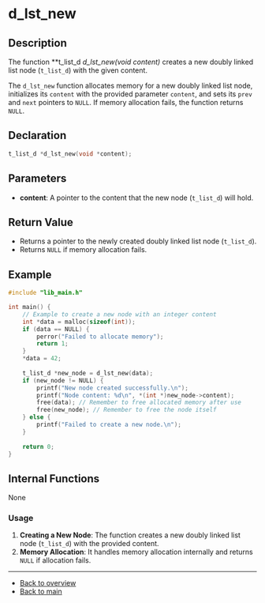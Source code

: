 # d_lst_new

## Description

The function **t_list_d *d_lst_new(void *content)** creates a new doubly linked list node (`t_list_d`) with the given content.

The `d_lst_new` function allocates memory for a new doubly linked list node, initializes its `content` with the provided parameter `content`, and sets its `prev` and `next` pointers to `NULL`. If memory allocation fails, the function returns `NULL`.

## Declaration
```c
t_list_d *d_lst_new(void *content);
```
## Parameters

- **content**: A pointer to the content that the new node (`t_list_d`) will hold.

## Return Value

- Returns a pointer to the newly created doubly linked list node (`t_list_d`).
- Returns `NULL` if memory allocation fails.

## Example

```c
#include "lib_main.h"

int main() {
    // Example to create a new node with an integer content
    int *data = malloc(sizeof(int));
    if (data == NULL) {
        perror("Failed to allocate memory");
        return 1;
    }
    *data = 42;
    
    t_list_d *new_node = d_lst_new(data);
    if (new_node != NULL) {
        printf("New node created successfully.\n");
        printf("Node content: %d\n", *(int *)new_node->content);
        free(data); // Remember to free allocated memory after use
        free(new_node); // Remember to free the node itself
    } else {
        printf("Failed to create a new node.\n");
    }
    
    return 0;
}
```
## Internal Functions

None

### Usage

1. **Creating a New Node**: The function creates a new doubly linked list node (`t_list_d`) with the provided content.
2. **Memory Allocation**: It handles memory allocation internally and returns `NULL` if allocation fails.

---

- [Back to overview](../Overview_about_function.md)
- [Back to main](/)

